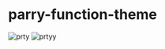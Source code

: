 # parry-function-theme  

![prty](https://github.com/Vishallab/parry-function-theme/assets/74778363/8fbdbfd2-de02-494a-a389-d77e9ad2beb6)
![prtyy](https://github.com/Vishallab/parry-function-theme/assets/74778363/34070ffa-7cd2-4c78-8dc4-6ada36fbf2eb)

